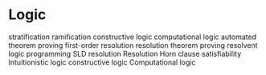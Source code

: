# Logic

stratification
ramification
constructive logic
computational logic
automated theorem proving
first-order resolution
resolution theorem proving
resolvent
logic programming
SLD resolution
Resolution
Horn clause
satisfiability
Intuitionistic logic
constructive logic
Computational logic
